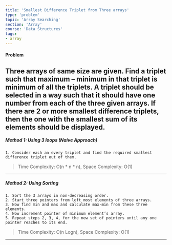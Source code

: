 ```yaml
---
title: 'Smallest Difference Triplet from Three arrays'
type: 'problem'
topic: 'Array Searching'
section: 'Array'
course: 'Data Structures'
tags:
- array
---
```

#### Problem
Three arrays of same size are given. Find a triplet such that maximum – minimum in that triplet is minimum of all the triplets. A triplet should be selected in a way such that it should have one number from each of the three given arrays.
If there are 2 or more smallest difference triplets, then the one with the smallest sum of its elements should be displayed.
---
##### Method 1: Using 3 loops (Naive Approach)
```
1. Consider each an every triplet and find the required smallest difference triplet out of them.
```
> Time Complexity: O(n * n * n), Space Complexity: O(1)
---
##### Method 2: Using Sorting
```
1. Sort the 3 arrays in non-decreasing order.
2. Start three pointers from left most elements of three arrays.
3. Now find min and max and calculate max-min from these three elements.
4. Now increment pointer of minimum element’s array.
5. Repeat steps 2, 3, 4, for the new set of pointers until any one pointer reaches to its end.
```
> Time Complexity: O(n Logn), Space Complexity: O(1)
---